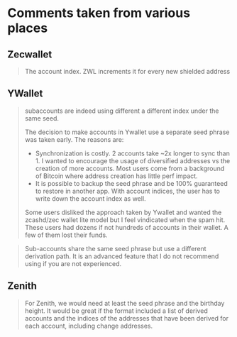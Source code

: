 # Comments taken from various places

## Zecwallet

> The account index. ZWL increments it for every new shielded address

## YWallet

> subaccounts are indeed using different a different index under the same seed.
>
> The decision to make accounts in Ywallet use a separate seed phrase was taken early. The reasons are:
>
> - Synchronization is costly. 2 accounts take ~2x longer to sync than 1. I wanted to encourage the usage of diversified addresses vs the creation of more accounts. Most users come from a background of Bitcoin where address creation has little perf impact.
> - It is possible to backup the seed phrase and be 100% guaranteed to restore in another app. With account indices, the user has to write down the account index as well.
>
> Some users disliked the approach taken by Ywallet and wanted the zcashd/zec wallet lite model but I feel vindicated when the spam hit. These users had dozens if not hundreds of accounts in their wallet. A few of them lost their funds.

> Sub-accounts share the same seed phrase but use a different derivation path. It is an advanced feature that I do not recommend using if you are not experienced.

## Zenith

> For Zenith, we would need at least the seed phrase and the birthday height.
> It would be great if the format included a list of derived accounts and the indices of the
> addresses that have been derived for each account, including change addresses.
